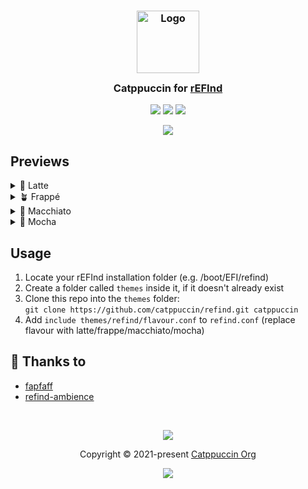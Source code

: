 <h3 align="center">
	<img src="https://raw.githubusercontent.com/catppuccin/catppuccin/main/assets/logos/exports/1544x1544_circle.png" width="100" alt="Logo"/><br/>
	<img src="https://raw.githubusercontent.com/catppuccin/catppuccin/main/assets/misc/transparent.png" height="30" width="0px"/>
	Catppuccin for <a href="https://www.rodsbooks.com/refind/">rEFInd</a>
	<img src="https://raw.githubusercontent.com/catppuccin/catppuccin/main/assets/misc/transparent.png" height="30" width="0px"/>
</h3>

<p align="center">
	<a href="https://github.com/catppuccin/refind/stargazers"><img src="https://img.shields.io/github/stars/catppuccin/refind?colorA=363a4f&colorB=b7bdf8&style=for-the-badge"></a>
	<a href="https://github.com/catppuccin/refind/issues"><img src="https://img.shields.io/github/issues/catppuccin/refind?colorA=363a4f&colorB=f5a97f&style=for-the-badge"></a>
	<a href="https://github.com/catppuccin/refind/contributors"><img src="https://img.shields.io/github/contributors/catppuccin/refind?colorA=363a4f&colorB=a6da95&style=for-the-badge"></a>
</p>

<p align="center">
	<img src="assets/previews/overview.webp"/>
</p>

## Previews

<details>
<summary>🌻 Latte</summary>
<img src="assets/previews/latte.webp"/>
</details>
<details>
<summary>🪴 Frappé</summary>
<img src="assets/previews/frappe.webp"/>
</details>
<details>
<summary>🌺 Macchiato</summary>
<img src="assets/previews/macchiato.webp"/>
</details>
<details>
<summary>🌿 Mocha</summary>
<img src="assets/previews/mocha.webp"/>
</details>

## Usage

1. Locate your rEFInd installation folder (e.g. /boot/EFI/refind)
2. Create a folder called `themes` inside it, if it doesn't already exist
3. Clone this repo into the `themes` folder:  
  `git clone https://github.com/catppuccin/refind.git catppuccin`
4. Add `include themes/refind/flavour.conf` to `refind.conf` (replace flavour with latte/frappe/macchiato/mocha)

## 💝 Thanks to

- [fapfaff](https://github.com/fapfaff)
- [refind-ambience](https://github.com/lukechilds/refind-ambience)

&nbsp;

<p align="center">
	<img src="https://raw.githubusercontent.com/catppuccin/catppuccin/main/assets/footers/gray0_ctp_on_line.svg?sanitize=true" />
</p>

<p align="center">
	Copyright &copy; 2021-present <a href="https://github.com/catppuccin" target="_blank">Catppuccin Org</a>
</p>

<p align="center">
	<a href="https://github.com/catppuccin/catppuccin/blob/main/LICENSE"><img src="https://img.shields.io/static/v1.svg?style=for-the-badge&label=License&message=MIT&logoColor=d9e0ee&colorA=363a4f&colorB=b7bdf8"/></a>
</p>
